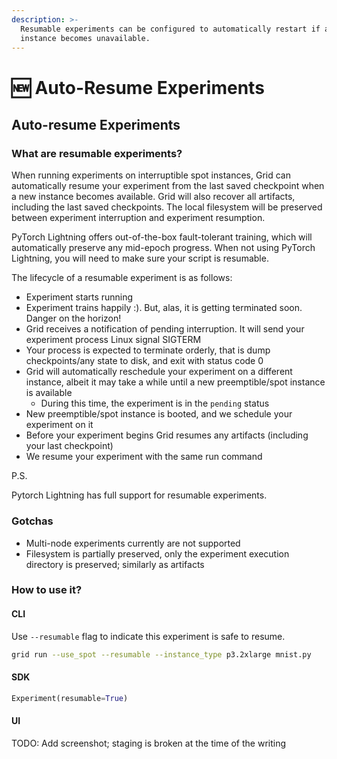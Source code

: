 ```yaml
---
description: >-
  Resumable experiments can be configured to automatically restart if a spot
  instance becomes unavailable.
---
```


# 🆕 Auto-Resume Experiments

## Auto-resume Experiments

### What are resumable experiments?

When running experiments on interruptible spot instances, Grid can automatically resume your experiment from the last saved checkpoint when a new instance becomes available. Grid will also recover all artifacts, including the last saved checkpoints. The local filesystem will be preserved between experiment interruption and experiment resumption.

PyTorch Lightning offers out-of-the-box fault-tolerant training, which will automatically preserve any mid-epoch progress. When not using PyTorch Lightning, you will need to make sure your script is resumable.

The lifecycle of a resumable experiment is as follows:

* Experiment starts running
* Experiment trains happily :). But, alas, it is getting terminated soon. Danger on the horizon!
* Grid receives a notification of pending interruption. It will send your experiment process Linux signal SIGTERM
* Your process is expected to terminate orderly, that is dump checkpoints/any state to disk, and exit with status code 0
* Grid will automatically reschedule your experiment on a different instance, albeit it may take a while until a new preemptible/spot instance is available
  * During this time, the experiment is in the `pending` status &#x20;
* New preemptible/spot instance is booted, and we schedule your experiment on it
* Before your experiment begins Grid resumes any artifacts (including your last checkpoint)
* We resume your experiment with the same run command

P.S.

Pytorch Lightning has full support for resumable experiments.

### Gotchas

* Multi-node experiments currently are not supported
* Filesystem is partially preserved, only the experiment execution directory is preserved; similarly as artifacts

### How to use it?

#### CLI

Use `--resumable` flag to indicate this experiment is safe to resume.

```bash
grid run --use_spot --resumable --instance_type p3.2xlarge mnist.py
```

#### SDK

```python
Experiment(resumable=True)
```

#### UI

TODO: Add screenshot; staging is broken at the time of the writing
